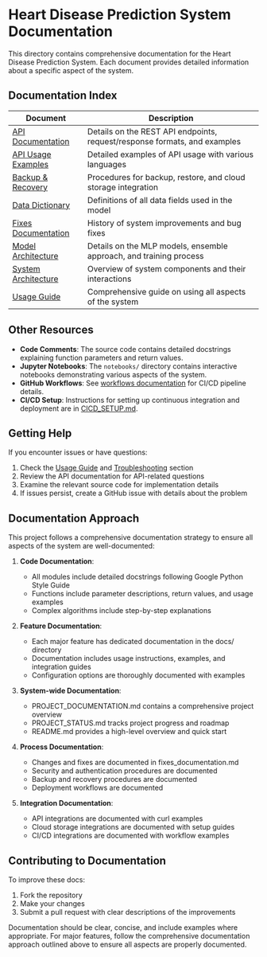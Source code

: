 # Heart Disease Prediction System Documentation

This directory contains comprehensive documentation for the Heart Disease Prediction System. Each document provides detailed information about a specific aspect of the system.

## Documentation Index

| Document | Description |
|----------|-------------|
| [API Documentation](api.md) | Details on the REST API endpoints, request/response formats, and examples |
| [API Usage Examples](api_usage_examples.md) | Detailed examples of API usage with various languages |
| [Backup & Recovery](backup_recovery.md) | Procedures for backup, restore, and cloud storage integration |
| [Data Dictionary](data_dictionary.md) | Definitions of all data fields used in the model |
| [Fixes Documentation](fixes_documentation.md) | History of system improvements and bug fixes |
| [Model Architecture](model.md) | Details on the MLP models, ensemble approach, and training process |
| [System Architecture](system_architecture.md) | Overview of system components and their interactions |
| [Usage Guide](usage.md) | Comprehensive guide on using all aspects of the system |

## Other Resources

- **Code Comments**: The source code contains detailed docstrings explaining function parameters and return values.
- **Jupyter Notebooks**: The `notebooks/` directory contains interactive notebooks demonstrating various aspects of the system.
- **GitHub Workflows**: See [workflows documentation](../.github/workflows/README.md) for CI/CD pipeline details.
- **CI/CD Setup**: Instructions for setting up continuous integration and deployment are in [CICD_SETUP.md](../.github/CICD_SETUP.md).

## Getting Help

If you encounter issues or have questions:

1. Check the [Usage Guide](usage.md) and [Troubleshooting](usage.md#troubleshooting) section
2. Review the API documentation for API-related questions
3. Examine the relevant source code for implementation details
4. If issues persist, create a GitHub issue with details about the problem

## Documentation Approach

This project follows a comprehensive documentation strategy to ensure all aspects of the system are well-documented:

1. **Code Documentation**:
   - All modules include detailed docstrings following Google Python Style Guide
   - Functions include parameter descriptions, return values, and usage examples
   - Complex algorithms include step-by-step explanations

2. **Feature Documentation**:
   - Each major feature has dedicated documentation in the docs/ directory
   - Documentation includes usage instructions, examples, and integration guides
   - Configuration options are thoroughly documented with examples

3. **System-wide Documentation**:
   - PROJECT_DOCUMENTATION.md contains a comprehensive project overview
   - PROJECT_STATUS.md tracks project progress and roadmap
   - README.md provides a high-level overview and quick start

4. **Process Documentation**:
   - Changes and fixes are documented in fixes_documentation.md
   - Security and authentication procedures are documented
   - Backup and recovery procedures are documented
   - Deployment workflows are documented

5. **Integration Documentation**:
   - API integrations are documented with curl examples
   - Cloud storage integrations are documented with setup guides
   - CI/CD integrations are documented with workflow examples

## Contributing to Documentation

To improve these docs:

1. Fork the repository
2. Make your changes
3. Submit a pull request with clear descriptions of the improvements

Documentation should be clear, concise, and include examples where appropriate. For major features, follow the comprehensive documentation approach outlined above to ensure all aspects are properly documented.
